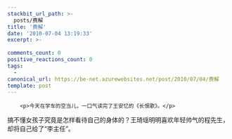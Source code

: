```yaml
---
stackbit_url_path: >-
  posts/费解
title: '费解'
date: '2010-07-04 13:19:33'
excerpt: >-
  
comments_count: 0
positive_reactions_count: 0
tags: 
  - 
canonical_url: https://be-net.azurewebsites.net/post/2010/07/04/费解
template: post
---
```


        <p>今天在学车的空当儿，一口气读完了王安忆的《长恨歌》。</p>
<p>搞不懂女孩子究竟是怎样看待自己的身体的？王琦瑶明明喜欢年轻帅气的程先生，却将自己给了“李主任”。</p>
      